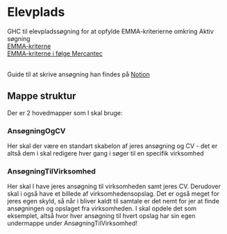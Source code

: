 # Elevplads
GHC til elevpladssøgning for at opfylde EMMA-kriterierne omkring Aktiv søgning <br>
[EMMA-kriterne](https://www.mercantec.dk/om-mercantec/skoleoplaeringscenter-viborg/emma-kriterierne) <br>
[EMMA-kriterne i følge Mercantec](https://www.mercantec.dk/om-mercantec/skoleoplaeringscenter-viborg/emma-kriterierne)<br><br>

Guide til at skrive ansøgning han findes på [Notion](https://www.notion.so/mercantec/L-repladss-gning-636290b4839947859ba54204b1b796da)
## Mappe struktur
Der er 2 hovedmapper som I skal bruge:<br>
### AnsøgningOgCV<br>
  Her skal der være en standart skabelon af jeres ansøgning og CV - det er altså dem i skal redigere hver gang i søger til en specifik virksomhed<br>
### AnsøgningTilVirksomhed<br>
Her skal I have jeres ansøgning til virksomheden samt jeres CV. Derudover skal i også have et billede af virksomhedensopslag. Det er også meget for jeres egen skyld, så når i bliver kaldt til samtale er det nemt for jer at finde ansøgningen og opslaget fra virksomheden. I skal opdele det som eksemplet, altså hvor hver ansøgning til hvert opslag har sin egen undermappe under AnsøgningTilVirksomhed!
